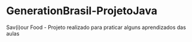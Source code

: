 # GenerationBrasil-ProjetoJava
Sav(i)our Food - Projeto realizado para praticar alguns aprendizados das aulas
